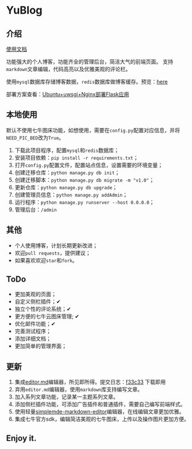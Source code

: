
# YuBlog

## 介绍

[使用文档](https://www.yukunweb.com/page/YuBlog-document/)

功能强大的个人博客，功能齐全的管理后台，简洁大气的前端页面。
支持`markdown`文章编辑，代码高亮以及优雅美观的评论栏。

使用`mysql`数据库存储博客数据，`redis`数据库做博客缓存。预览：[here](http://www.yukunweb.com)

部署方案查看：[Ubuntu+uwsgi+Nginx部署Flask应用](http://www.yukunweb.com/2017/12/ubuntu-nginx-uwsgi-flask-app/)


## 本地使用

默认不使用七牛图床功能，如想使用，需要在`config.py`配置对应信息，并将`NEED_PIC_BED`改为`True`。

1. 下载此项目程序，配置`mysql`和`redis`数据库；
2. 安装项目依赖：`pip install -r requirements.txt`；
3. 打开`config.py`配置文件，配置站点信息，设置需要的环境变量；
4. 创建迁移仓库：`python manage.py db init`；
5. 创建迁移脚本：`python manage.py db migrate -m "v1.0"`；
6. 更新仓库：`python manage.py db upgrade`；
7. 创建管理员信息：`python manage.py addAdmin`；
8. 运行程序：`python manage.py runserver --host 0.0.0.0`；
9. 管理后台：`/admin`

## 其他

- 个人使用博客，计划长期更新改进；
- 欢迎`pull requests`，提供建议；
- 如果喜欢欢迎`star`和`fork`。


## ToDo

- 更加美观的页面；
- 自定义侧栏插件；✔
- 独立个性的评论系统；✔
- 更方便的七牛云图床管理; ✔
- 优化邮件功能；✔
- 完善测试程序；
- 添加详细文档；
- 更加简单的管理界面；

## 更新

1. 集成[editor.md](https://github.com/pandao/editor.md)编辑器，所见即所得。提交日志：[f33c33](https://github.com/Blackyukun/YuBlog/tree/f33c33bdbe192c1f4749cb736e9fe161dcaa19ca) 下载即用
2. 弃用`editor.md`编辑器，使用`markdown`库支持编写文章。
3. 加入系列文章功能，记录某一主题系列文章。
4. 添加侧栏插件功能，可添加广告插件和普通插件，需要自己编写前端样式。
5. 使用轻量[simplemde-markdown-editor](https://github.com/sparksuite/simplemde-markdown-editor)编辑器，在线编辑文章更加优雅。
6. 集成七牛官方sdk，编辑简洁美观的七牛图床，上传以及操作图片更加方便。


## Enjoy it.
